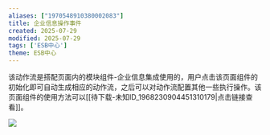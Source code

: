 ```yaml
---
aliases: ["1970548910380002083"]
title: 企业信息操作事件
created: 2025-07-29
modified: 2025-07-29
tags: ['ESB中心']
theme: ESB中心
---
```


该动作流是搭配页面内的模块组件-企业信息集成使用的，用户点击该页面组件的初始化即可自动生成相应的动作流，之后可以对动作流配置其他一些执行操作。该页面组件的使用方法可以[[待下载-未知ID_1968230904451310179|点击链接查看]]。

![](https://myhelpdoc.oss-cn-heyuan.aliyuncs.com/mdimages/1e70fd8d435c2ebc9a390115a56cf1e9.jpg)